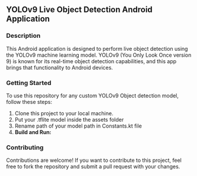 ## YOLOv9 Live Object Detection Android Application

### Description
This Android application is designed to perform live object detection using the YOLOv9 machine learning model. YOLOv9 (You Only Look Once version 9) is known for its real-time object detection capabilities, and this app brings that functionality to Android devices.

### Getting Started
To use this repository for any custom YOLOv9 Object detection model, follow these steps:
1. Clone this project to your local machine.
2. Put your .tflite model inside the assets folder
3. Rename path of your model path in Constants.kt file
4. **Build and Run:**

### Contributing
Contributions are welcome! If you want to contribute to this project, feel free to fork the repository and submit a pull request with your changes.
